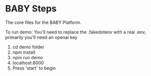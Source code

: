 # BABY Steps
 The core files for the BABY Platform.

To run demo:
You'll need to replace the .fakedotenv with a real .env, primarily you'll need an openai key
1. cd demo folder
2. npm install
3. npm run demo
4. localhost:8000
5. Press 'start' to begin
